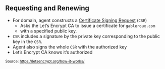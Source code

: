 ## Requesting and Renewing

* For domain, agent constructs a [Certificate Signing Request](http://tools.ietf.org/html/rfc2986) (`CSR`)
  * Asks the Let’s Encrypt CA to issue a certificate for `gableroux.com`
  * with a specified public key.
* `CSR` includes a signature by the private key corresponding to the public key in the `CSR`.
* Agent also signs the whole `CSR` with the authorized key
* Let’s Encrypt CA knows it’s authorized

<small>Source: https://letsencrypt.org/how-it-works/</small>
